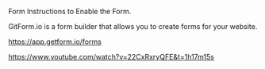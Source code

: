 

   Form Instructions to Enable the Form.

GitForm.io is a form builder that allows you to create forms for your website.

https://app.getform.io/forms



https://www.youtube.com/watch?v=22CxRxryQFE&t=1h17m15s